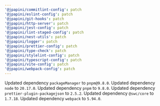 ```yaml
---
'@jpapini/commitlint-config': patch
'@jpapini/eslint-config': patch
'@jpapini/git-hooks': patch
'@jpapini/http-server': patch
'@jpapini/jest-config': patch
'@jpapini/lint-staged-config': patch
'@jpapini/nest-utils': patch
'@jpapini/logger': patch
'@jpapini/prettier-config': patch
'@jpapini/type-check': patch
'@jpapini/stylelint-config': patch
'@jpapini/typescript-config': patch
'@jpapini/vite-config': patch
'@jpapini/webpack-config': patch
---
```


Updated dependency `packageManager` to `pnpm@9.8.0`.
Updated dependency `node` to `20.17.0`.
Updated dependency `pnpm` to `9.8.0`.
Updated dependency `prettier-plugin-packagejson` to `2.5.2`.
Updated dependency `@swc/core` to `1.7.18`.
Updated dependency `webpack` to `5.94.0`.
